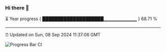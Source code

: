 ### Hi there 👋

⏳ Year progress { ████████████████████▁▁▁▁▁▁▁▁▁▁ } 68.71 %

---

⏰ Updated on Sun, 08 Sep 2024 11:37:06 GMT

![Progress Bar CI](https://github.com/IshwaranRudhara/GIT-ACTION/workflows/Progress%20Bar%20CI/badge.svg)
